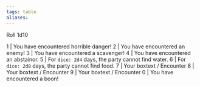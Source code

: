 ```yaml
---
tags: table
aliases:
---
```

Roll 1d10

1 | You have encountered horrible danger!
2 | You have encountered an enemy!
3 | You have encountered a scavenger!
4 | You have encountered an abstainor.
5 | For ```dice: 2d4``` days, the party cannot find water.
6 | For ```dice: 2d8``` days, the party cannot find food.
7 | Your boxtext / Encounter
8 | Your boxtext / Encounter
9 | Your boxtext / Encounter
0 | You have encountered a boon!